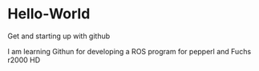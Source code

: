 # Hello-World
Get and starting up with github

I am learning Githun for developing a ROS program for pepperl and Fuchs r2000 HD
